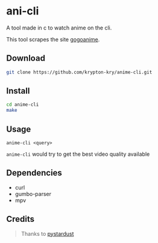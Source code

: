 # ani-cli

A tool made in c to watch anime on the cli.

This tool scrapes the site [gogoanime](https://gogoanime.pe).

## Download
   
```bash
git clone https://github.com/krypton-kry/anime-cli.git
```

## Install

```bash
cd anime-cli
make
```

## Usage

``anime-cli <query>``


`anime-cli` would try to get the best video quality available  


## Dependencies

* curl
* gumbo-parser
* mpv

## Credits
> Thanks to [pystardust](https://github.com/pystardust/ani-cli)
